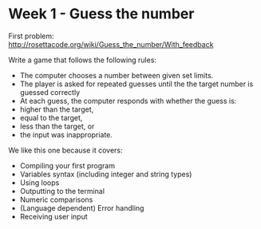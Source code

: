 # Week 1 - Guess the number

First problem:
http://rosettacode.org/wiki/Guess_the_number/With_feedback

Write a game that follows the following rules:

* The computer chooses a number between given set limits.
* The player is asked for repeated guesses until the the target number is guessed correctly
* At each guess, the computer responds with whether the guess is:
* higher than the target,
* equal to the target,
* less than the target, or
* the input was inappropriate.

We like this one because it covers:

* Compiling your first program
* Variables syntax (including integer and string types)
* Using loops
* Outputting to the terminal
* Numeric comparisons
* (Language dependent) Error handling
* Receiving user input
